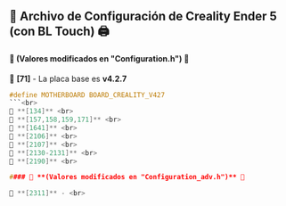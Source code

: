 ## 📜 **Archivo de Configuración de Creality Ender 5 (con BL Touch)** 🖨️

#### 🔧 **(Valores modificados en "Configuration.h")** 🔧

🔹 **[71]** - La placa base es **v4.2.7**
```c
#define MOTHERBOARD BOARD_CREALITY_V427 
```<br>
🔹 **[134]** <br>
🔹 **[157,158,159,171]** <br>
🔹 **[1641]** <br>
🔹 **[2106]** <br>
🔹 **[2107]** <br>
🔹 **[2130-2131]** <br>
🔹 **[2190]** <br>

#### 🔧 **(Valores modificados en "Configuration_adv.h")** 🔧

🔹 **[2311]** - <br>